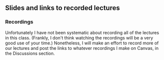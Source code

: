## Slides and links to recorded lectures

### Recordings

Unfortunately I have not been systematic about recording all of the lectures in this class.  (Frankly, I don't think watching the recordings will be a very good use of your time.)  Nonetheless, I will make an effort to record more of our lectures and post the links to whatever recordings I make on Canvas, in the Discussions section.
